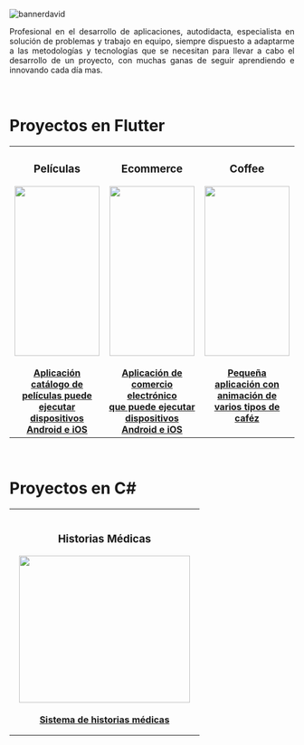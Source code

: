 ![bannerdavid](https://user-images.githubusercontent.com/114191102/213597573-90e98818-b350-41d1-9034-d94f3133166e.jpg)




 
<div align="justify" margin="100"> Profesional en el desarrollo de aplicaciones, autodidacta, especialista en solución de problemas y trabajo en equipo, siempre dispuesto a adaptarme a las metodologías y tecnologías que se necesitan para llevar a cabo el desarrollo de un proyecto, con muchas ganas de seguir aprendiendo e innovando cada día mas.
   </div>
   
   <br>
   <br>
  <b><H1> Proyectos en Flutter</H1></b>
  <div align="center"> <table
  <tr>
     <div align="center"><td width="300px" height="500px"><div align="center"><b><h3>Películas</h3></b></div><div align="center"><img src="https://user-images.githubusercontent.com/114191102/211697499-611b9db3-76a2-4a12-8ce8-313f8b968973.png" height="300" width="150" /></div><br><div align="center"><a href="https://github.com/daemar/peliculas"><b>Aplicación catálogo de <br>películas puede ejecutar <br> dispositivos Android e iOS</a></b></div></td></div> 
      <div align="center"><td width="300px" height="500px"><div align="center"><b><h3>Ecommerce</h3></b></div><div align="center"><img src="https://user-images.githubusercontent.com/114191102/211705980-99862a38-d46d-48ea-9202-c348c2df9774.png" height="300" width="150" /></div><br><div align="center"><b><a href="https://github.com/daemar/ecommer">Aplicación de comercio electrónico <br> que puede ejecutar dispositivos<br> Android e iOS</a></b></div></td>
       <div align="center"><td width="300px" height="500px"><div align="center"><b><h3>Coffee</h3></b></div><div align="center"><img src="https://user-images.githubusercontent.com/114191102/211901918-72f5a81a-1edf-4bf3-960b-1a8db9d23a57.jpg" height="300" width="150" /></div><br><div align="center"><b><a href="https://github.com/daemar/coffee">Pequeña aplicación con animación de varios tipos de caféz<br><br></a></b></div></td>
  </tr></table>  </div>
  
  
  
 
   <br>
  <b><H1> Proyectos en C#</H1></b>
  <div align="left"> <table
  <tr>
     <div align="center"><td width="320px" height="400px"><div align="center"><b><h3>Historias Médicas</h3></b></div><div align="center"><img src="https://user-images.githubusercontent.com/114191102/222848052-a725c287-0a3e-4b06-890b-f2fcc93ca3bd.png" height="260" width="302" /></div><br><div align="center"><a href="#https://github.com/daemar/HistoriaClinica"><b>Sistema de historias médicas <br> </a></b></div></td>
  </tr></table>  </div>
  

  
